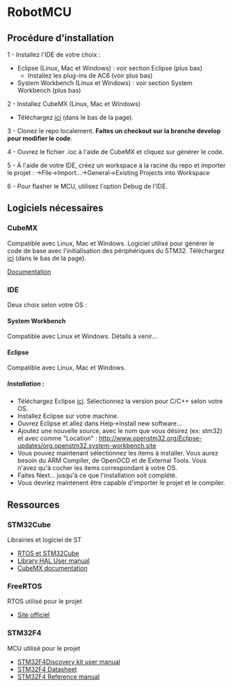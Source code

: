 # RobotMCU

## Procédure d'installation

1 - Installez l'IDE de votre choix :
  - Eclipse (Linux, Mac et Windows) : voir section Eclipse (plus bas)
    - Installez les plug-ins de AC6 (voir plus bas)
  - System Workbench (Linux et Windows) : voir section System Workbench (plus bas)
  
2 - Installez CubeMX (Linux, Mac et Windows)
  - Téléchargez [ici](http://www.st.com/content/st_com/en/products/development-tools/software-development-tools/stm32-software-development-tools/stm32-configurators-and-code-generators/stm32cubemx.html?sc=stm32cubemx) (dans le bas de la page).

3 - Clonez le repo localement. **Faites un checkout sur la branche develop pour modifier le code**.

4 - Ouvrez le fichier .ioc à l'aide de CubeMX et cliquez sur générer le code.

5 - À l'aide de votre IDE, créez un workspace à la racine du repo et importer le projet :
  ->File->Import...->General->Existing Projects into Workspace
  
6 - Pour flasher le MCU, utilisez l'option Debug de l'IDE.

## Logiciels nécessaires
### CubeMX
Compatible avec Linux, Mac et Windows. Logiciel utilisé pour générer le code de base avec l'initialisation des périphériques du STM32. Téléchargez [ici](http://www.st.com/content/st_com/en/products/development-tools/software-development-tools/stm32-software-development-tools/stm32-configurators-and-code-generators/stm32cubemx.html?sc=stm32cubemx) (dans le bas de la page).

[Documentation](http://www.st.com/content/ccc/resource/technical/document/data_brief/7a/81/a9/b5/72/99/4b/be/DM00103564.pdf/files/DM00103564.pdf/jcr:content/translations/en.DM00103564.pdf)

### IDE
Deux choix selon votre OS :

#### System Workbench
Compatible avec Linux et Windows.
Détails à venir...

#### Eclipse
Compatible avec Linux, Mac et Windows.

##### Installation :
- Téléchargez Eclipse [ici](https://eclipse.org/downloads/). Sélectionnez la version pour C/C++ selon votre OS.
- Installez Eclipse sur votre machine.
- Ouvrez Eclipse et allez dans Help->Install new software...
- Ajoutez une nouvelle source, avec le nom que vous désirez (ex: stm32) et avec comme "Location" : http://www.openstm32.org/Eclipse-updates/org.openstm32.system-workbench.site
- Vous pouvez maintenant sélectionnez les items à installer. Vous aurez besoin du ARM Compiler, de OpenOCD et de External Tools. Vous n'avez qu'à cocher les items correspondant à votre OS.
- Faites Next... jusqu'à ce que l'installation soit complété.
- Vous devriez maintenent être capable d'importer le projet et le compiler.

## Ressources
### STM32Cube
Librairies et logiciel de ST
- [RTOS et STM32Cube](http://www.st.com/content/ccc/resource/technical/document/user_manual/2d/60/ff/15/8c/c9/43/77/DM00105262.pdf/files/DM00105262.pdf/jcr:content/translations/en.DM00105262.pdf)
- [Library HAL User manual](http://www.st.com/content/ccc/resource/technical/document/user_manual/2f/71/ba/b8/75/54/47/cf/DM00105879.pdf/files/DM00105879.pdf/jcr:content/translations/en.DM00105879.pdf)
- [CubeMX documentation](http://www.st.com/content/ccc/resource/technical/document/data_brief/7a/81/a9/b5/72/99/4b/be/DM00103564.pdf/files/DM00103564.pdf/jcr:content/translations/en.DM00103564.pdf)

### FreeRTOS
RTOS utilisé pour le projet
- [Site officiel](http://www.freertos.org/)

### STM32F4
MCU utilisé pour le projet
- [STM32F4Discovery kit user manual](http://www.st.com/content/ccc/resource/technical/document/user_manual/70/fe/4a/3f/e7/e1/4f/7d/DM00039084.pdf/files/DM00039084.pdf/jcr:content/translations/en.DM00039084.pdf)
- [STM32F4  Datasheet](http://www.st.com/content/ccc/resource/technical/document/datasheet/ef/92/76/6d/bb/c2/4f/f7/DM00037051.pdf/files/DM00037051.pdf/jcr:content/translations/en.DM00037051.pdf)
- [STM32F4 Reference manual](http://www.st.com/content/ccc/resource/technical/document/reference_manual/3d/6d/5a/66/b4/99/40/d4/DM00031020.pdf/files/DM00031020.pdf/jcr:content/translations/en.DM00031020.pdf)
